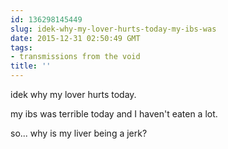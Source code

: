 ```yaml
---
id: 136298145449
slug: idek-why-my-lover-hurts-today-my-ibs-was
date: 2015-12-31 02:50:49 GMT
tags:
- transmissions from the void
title: ''
---
```

idek why my lover hurts today. 

my ibs was terrible today and I haven't eaten a lot. 

so... why is my liver being a jerk?